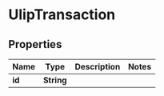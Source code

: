 

# UlipTransaction


## Properties

| Name | Type | Description | Notes |
|------------ | ------------- | ------------- | -------------|
|**id** | **String** |  |  |



